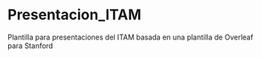 # Presentacion_ITAM
Plantilla para presentaciones del ITAM basada en una plantilla de Overleaf para Stanford
